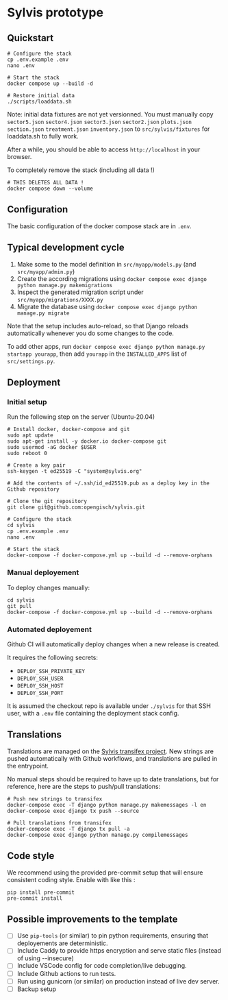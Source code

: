 # Sylvis prototype


## Quickstart

```
# Configure the stack
cp .env.example .env
nano .env

# Start the stack
docker compose up --build -d

# Restore initial data
./scripts/loaddata.sh
```

Note: initial data fixtures are not yet versionned. You must manually copy `sector5.json` `sector4.json` `sector3.json` `sector2.json` `plots.json` `section.json` `treatment.json` `inventory.json` to `src/sylvis/fixtures` for loaddata.sh to fully work.

After a while, you should be able to access `http://localhost` in your browser.

To completely remove the stack (including all data !)
```
# THIS DELETES ALL DATA !
docker compose down --volume
```

## Configuration

The basic configuration of the docker compose stack are in `.env`.


## Typical development cycle

1. Make some to the model definition in `src/myapp/models.py` (and `src/myapp/admin.py`)
3. Create the according migrations using `docker compose exec django python manage.py makemigrations`
4. Inspect the generated migration script under `src/myapp/migrations/XXXX.py`
5. Migrate the database using `docker compose exec django python manage.py migrate`

Note that the setup includes auto-reload, so that Django reloads automatically whenever you do some changes to the code.

To add other apps, run `docker compose exec django python manage.py startapp yourapp`, then add `yourapp` in the `INSTALLED_APPS` list of `src/settings.py`.


## Deployment


### Initial setup

Run the following step on the server (Ubuntu-20.04)
```
# Install docker, docker-compose and git
sudo apt update
sudo apt-get install -y docker.io docker-compose git
sudo usermod -aG docker $USER
sudo reboot 0

# Create a key pair
ssh-keygen -t ed25519 -C "system@sylvis.org"

# Add the contents of ~/.ssh/id_ed25519.pub as a deploy key in the Github repository

# Clone the git repository
git clone git@github.com:opengisch/sylvis.git

# Configure the stack
cd sylvis
cp .env.example .env
nano .env

# Start the stack
docker-compose -f docker-compose.yml up --build -d --remove-orphans
```

### Manual deployement

To deploy changes manually:
```
cd sylvis
git pull
docker-compose -f docker-compose.yml up --build -d --remove-orphans
```

### Automated deployement

Github CI will automatically deploy changes when a new release is created.

It requires the following secrets:
- `DEPLOY_SSH_PRIVATE_KEY`
- `DEPLOY_SSH_USER`
- `DEPLOY_SSH_HOST`
- `DEPLOY_SSH_PORT`

It is assumed the checkout repo is available under `./sylvis` for that SSH user, with a `.env` file
containing the deployment stack config.


## Translations

Translations are managed on the [Sylvis transifex project](https://www.transifex.com/opengisch/sylvis). New strings are pushed automatically with Github workflows, and translations are pulled in the entrypoint.

No manual steps should be required to have up to date translations, but for reference, here are the steps to push/pull translations:

```
# Push new strings to transifex
docker-compose exec -T django python manage.py makemessages -l en
docker-compose exec django tx push --source

# Pull translations from transifex
docker-compose exec -T django tx pull -a
docker-compose exec django python manage.py compilemessages
```

## Code style

We recommend using the provided pre-commit setup that will ensure consistent coding style. Enable with like this :
```
pip install pre-commit
pre-commit install
```


## Possible improvements to the template

- [ ] Use `pip-tools` (or similar) to pin python requirements, ensuring that deployements are deterministic.
- [ ] Include Caddy to provide https encryption and serve static files (instead of using --insecure)
- [ ] Include VSCode config for code completion/live debugging.
- [ ] Include Github actions to run tests.
- [ ] Run using gunicorn (or similar) on production instead of live dev server.
- [ ] Backup setup
